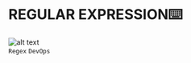 # REGULAR EXPRESSION:keyboard:

![alt text](https://th.bing.com/th/id/R.dcfdedb325939048bbe4a6a9cb18c1c8?rik=SNCTdt6r1Zx91A&pid=ImgRaw&r=0)
<br>
`Regex` `DevOps`
